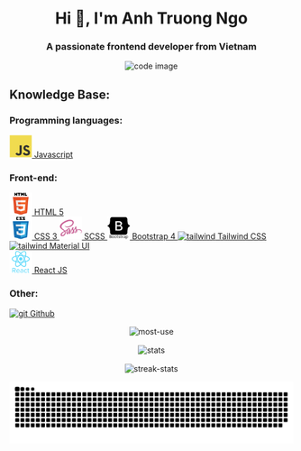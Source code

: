 <h1 align="center">Hi 👋, I'm Anh Truong Ngo</h1>
<h3 align="center">A passionate frontend developer from Vietnam</h3>

<div align="center">
  <img src="https://media.tenor.com/a7L5RoMg88IAAAAM/cat-typing.gif" width='300' alt="code image" >
</div>

<h2 align="left">Knowledge Base:</h2>
<h3 align="left">Programming languages:</h3>
<a href="https://developer.mozilla.org/en-US/docs/Web/JavaScript" target="_blank" rel="noreferrer"> <img src="https://raw.githubusercontent.com/devicons/devicon/master/icons/javascript/javascript-original.svg" alt="javascript" width="40" height="40"/> Javascript </a>

<h3 align="left">Front-end:</h3>  
<div>
  <div>
  <a href="https://www.w3.org/html/" target="_blank" rel="noreferrer"> <img src="https://raw.githubusercontent.com/devicons/devicon/master/icons/html5/html5-original-wordmark.svg" alt="html5" width="40" height="40"/> HTML 5 </a>
  </div>
  
  <div>
    <a href="https://www.w3schools.com/css/" target="_blank" rel="noreferrer"> <img src="https://raw.githubusercontent.com/devicons/devicon/master/icons/css3/css3-original-wordmark.svg" alt="css3" width="40" height="40"/> CSS 3 </a>
    <a href="https://sass-lang.com" target="_blank" rel="noreferrer"> <img src="https://raw.githubusercontent.com/devicons/devicon/master/icons/sass/sass-original.svg" alt="sass" width="40" height="40"/> SCSS </a>
    <a href="https://getbootstrap.com" target="_blank" rel="noreferrer"> <img src="https://raw.githubusercontent.com/devicons/devicon/master/icons/bootstrap/bootstrap-plain-wordmark.svg" alt="bootstrap" width="40" height="40"/> Bootstrap 4 </a>   
    <a href="https://tailwindcss.com/" target="_blank" rel="noreferrer"> <img src="https://www.vectorlogo.zone/logos/tailwindcss/tailwindcss-icon.svg" alt="tailwind" width="40" height="40"/> Tailwind CSS </a>
    <a href="https://mui.com/" target="_blank" rel="noreferrer"> <img src="https://mui.com/static/logo.png" alt="tailwind" width="40" height="40"/> Material UI </a>
  </div>
  
  <div>
  <a href="https://reactjs.org/" target="_blank" rel="noreferrer"> <img src="https://raw.githubusercontent.com/devicons/devicon/master/icons/react/react-original-wordmark.svg" alt="react" width="40" height="40"/> React JS </a> 
  </div>
</div>

<h3 align="left">Other:</h3>
<a href="https://git-scm.com/" target="_blank" rel="noreferrer"> <img src="https://www.vectorlogo.zone/logos/git-scm/git-scm-icon.svg" alt="git" width="40" height="40"/> Github </a>
<p align="center"><img align="center" src="https://github-readme-stats.vercel.app/api/top-langs?username=ngotruonganhhhhh&show_icons=true&locale=en&layout=compact" alt="most-use" /></p>
<p align="center"><img align="center" src="https://github-readme-stats.vercel.app/api?username=ngotruonganhhhhh&show_icons=true&locale=en" alt="stats" /></p>
<p align="center"><img align="center" src="https://github-readme-streak-stats.herokuapp.com/?user=ngotruonganhhhhh&" alt="streak-stats" /></p>

![Snake animation](https://github.com/ngotruonganhhhhh/ngotruonganhhhhh/blob/output/github-contribution-grid-snake.svg)
